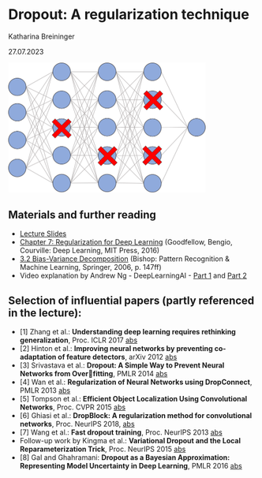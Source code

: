 # Dropout: A regularization technique

Katharina Breininger

27.07.2023

<img src="/dropout_graphic.png" alt="Dropout for NNs" width="400"/>

## Materials and further reading
* [Lecture Slides](/Dropout-Regularization.pdf)
* [Chapter 7: Regularization for Deep Learning](https://www.deeplearningbook.org/contents/regularization.html) (Goodfellow, Bengio, Courville: Deep Learning, MIT Press, 2016)
* [3.2 Bias-Variance Decomposition](https://dl.acm.org/doi/10.5555/1162264) (Bishop: Pattern Recognition & Machine Learning, Springer, 2006, p. 147ff)
* Video explanation by Andrew Ng - DeepLearningAI - [Part 1](https://www.youtube.com/watch?v=D8PJAL-MZv8) and [Part 2](https://www.youtube.com/watch?v=ARq74QuavAo)


## Selection of influential papers (partly referenced in the lecture):
* [1] Zhang et al.: **Understanding deep learning requires rethinking generalization**, Proc. ICLR 2017 [abs](https://arxiv.org/abs/1611.03530)
* [2] Hinton et al.: **Improving neural networks by preventing co-adaptation of feature detectors**, arXiv 2012 [abs](https://arxiv.org/abs/1207.0580)
* [3] Srivastava et al.: **Dropout: A Simple Way to Prevent Neural Networks from Overfitting**, PMLR 2014 [abs](https://jmlr.org/papers/v15/srivastava14a.html)
* [4] Wan et al.: **Regularization of Neural Networks using DropConnect**, PMLR 2013 [abs](https://proceedings.mlr.press/v28/wan13.html)
* [5] Tompson et al.: **Efficient Object Localization Using Convolutional Networks**, Proc. CVPR 2015 [abs](https://arxiv.org/abs/1411.4280)
* [6] Ghiasi et al.: **DropBlock: A regularization method for convolutional networks**, Proc. NeurIPS 2018, [abs](https://proceedings.neurips.cc/paper_files/paper/2018/hash/7edcfb2d8f6a659ef4cd1e6c9b6d7079-Abstract.html)
* [7] Wang et al.: **Fast dropout training**, Proc. NeurIPS 2013 [abs](https://proceedings.mlr.press/v28/wang13a.html)
* Follow-up work by Kingma et al.: **Variational Dropout and the Local Reparameterization Trick**, Proc. NeurIPS 2015 [abs](https://papers.nips.cc/paper_files/paper/2015/hash/bc7316929fe1545bf0b98d114ee3ecb8-Abstract.html)
* [8] Gal and Ghahramani: **Dropout as a Bayesian Approximation: Representing Model Uncertainty in Deep Learning**, PMLR 2016 [abs](https://proceedings.mlr.press/v48/gal16.html)



